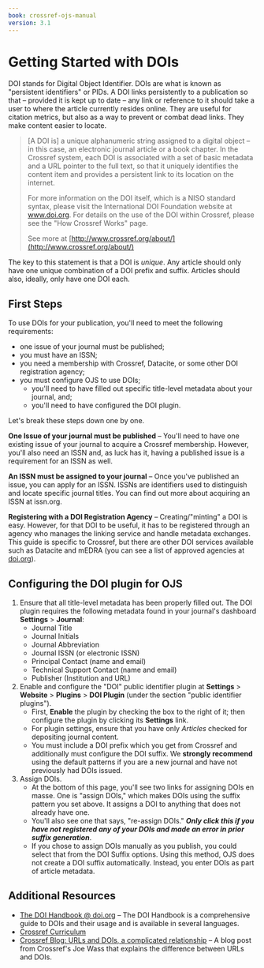 ```yaml
---
book: crossref-ojs-manual
version: 3.1
---
```

# Getting Started with DOIs

DOI stands for Digital Object Identifier. DOIs are what is known as "persistent identifiers" or PIDs. A DOI links persistently to a publication so that – provided it is kept up to date – any link or reference to it should take a user to where the article currently resides online. They are useful for citation metrics, but also as a way to prevent or combat dead links. They make content easier to locate.

> [A DOI is] a unique alphanumeric string assigned to a digital object – in this case, an electronic journal article or a book chapter. In the Crossref system, each DOI is associated with a set of basic metadata and a URL pointer to the full text, so that it uniquely identifies the content item and provides a persistent link to its location on the internet.
>
> For more information on the DOI itself, which is a NISO standard syntax, please visit the International DOI Foundation website at www.doi.org. For details on the use of the DOI within Crossref, please see the "How Crossref Works" page.
>
> See more at [http://www.crossref.org/about/](http://www.crossref.org/about/)

The key to this statement is that a DOI is _unique_. Any article should only have one unique combination of a DOI prefix and suffix. Articles should also, ideally, only have one DOI each.

## First Steps

To use DOIs for your publication, you'll need to meet the following requirements:

- one issue of your journal must be published;
- you must have an ISSN;
- you need a membership with Crossref, Datacite, or some other DOI registration agency;
- you must configure OJS to use DOIs;
    - you'll need to have filled out specific title-level metadata about your journal, and;
    - you'll need to have configured the DOI plugin.

Let's break these steps down one by one.

**One Issue of your journal must be published** – You'll need to have one existing issue of your journal to acquire a Crossref membership.  However, you'll also need an ISSN and, as luck has it, having a published issue is a requirement for an ISSN as well.

**An ISSN must be assigned to your journal** – Once you've published an issue, you can apply for an ISSN. ISSNs are identifiers used to distinguish and locate specific journal titles. You can find out more about acquiring an ISSN at issn.org.

**Registering with a DOI Registration Agency** – Creating/"minting" a DOI is easy. However, for that DOI to be useful, it has to be registered through an agency who manages the linking service and handle metadata exchanges. This guide is specific to Crossref, but there are other DOI services available such as Datacite and mEDRA (you can see a list of approved agencies at [doi.org](https://www.doi.org/registration_agencies.html)).

## Configuring the DOI plugin for OJS

1. Ensure that all title-level metadata has been properly filled out. The DOI plugin requires the following metadata found in your journal's dashboard **Settings** > **Journal**:
    - Journal Title
    - Journal Initials
    - Journal Abbreviation
    - Journal ISSN (or electronic ISSN)
    - Principal Contact (name and email)
    - Technical Support Contact (name and email)
    - Publisher (Institution and URL)
2. Enable and configure the "DOI" public identifier plugin at **Settings** > **Website** > **Plugins** > **DOI Plugin** (under the section "public identifier plugins").
    - First, **Enable** the plugin by checking the box to the right of it; then configure the plugin by clicking its **Settings** link.
    - For plugin settings, ensure that you have only _Articles_ checked for depositing journal content.
    - You must include a DOI prefix which you get from Crossref and additionally must configure the DOI suffix. We **strongly recommend** using the default patterns if you are a new journal and have not previously had DOIs issued.
3. Assign DOIs.
    - At the bottom of this page, you'll see two links for assigning DOIs en masse. One is "assign DOIs," which makes DOIs using the suffix pattern you set above. It assigns a DOI to anything that does not already have one.
    - You'll also see one that says, "re-assign DOIs." **_Only click this if you have not registered any of your DOIs and made an error in prior suffix generation_**.  
    - If you chose to assign DOIs manually as you publish, you could select that from the DOI Suffix options. Using this method, OJS does not create a DOI suffix automatically. Instead, you enter DOIs as part of article metadata.

## Additional Resources

- [The DOI Handbook @ doi.org](https://www.doi.org/hb.html) – The DOI Handbook is a comprehensive guide to DOIs and their usage and is available in several languages.
- [Crossref Curriculum](https://www.crossref.org/education/)
- [Crossref Blog: URLs and DOIs, a complicated relationship](https://www.crossref.org/blog/urls-and-dois-a-complicated-relationship/) – A blog post from Crossref's Joe Wass that explains the difference between URLs and DOIs.
